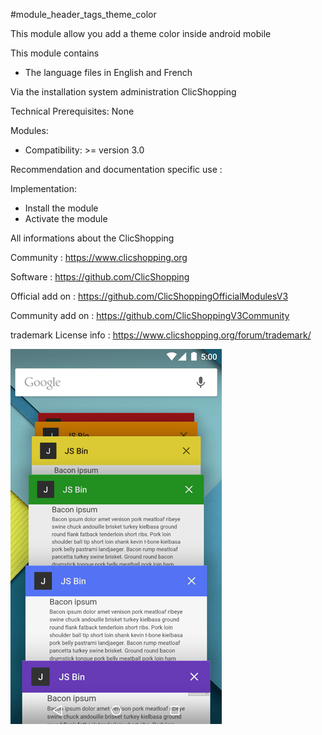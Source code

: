  #module_header_tags_theme_color
 
This module allow you add a theme color inside android mobile

This module contains

- The language files in English and French

Via the installation system administration ClicShopping

Technical Prerequisites: None

Modules:

- Compatibility: >= version 3.0

Recommendation and documentation specific use :


Implementation:

- Install the module
- Activate the module

 All informations about the ClicShopping

 Community : https://www.clicshopping.org

 Software : https://github.com/ClicShopping

 Official add on : https://github.com/ClicShoppingOfficialModulesV3

 Community add on : https://github.com/ClicShoppingV3Community

 trademark License info : https://www.clicshopping.org/forum/trademark/ 
 
![image](https://github.com/ClicShoppingV3Community/module_header_tags_theme_color/blob/master/ModuleInfosJson/image.png)
